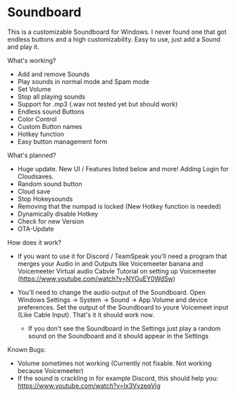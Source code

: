 # Soundboard
This is a customizable Soundboard for Windows. I never found one that got endless buttons and a high customizability. Easy to use, just add a Sound and play it.

What's working?
  - Add and remove Sounds
  - Play sounds in normal mode and Spam mode
  - Set Volume
  - Stop all playing sounds
  - Support for .mp3 (.wav not tested yet but should work)
  - Endless sound Buttons
  - Color Control
  - Custom Button names
  - Hotkey function
  - Easy button management form
  
What's planned?
  - Huge update. New UI / Features listed below and more! Adding Login for Cloudsaves.
  - Random sound button
  - Cloud save
  - Stop Hokeysounds
  - Removing that the numpad is locked (New Hotkey function is needed)
  - Dynamically disable Hotkey
  - Check for new Version
  - OTA-Update
  
How does it work?

  - If you want to use it for Discord / TeamSpeak you'll need a program that merges your Audio in and Outputs like Voicemeeter banana and Voicemeeter Virtual audio Cabvle
    Tutorial on setting up  Voicemeeter (https://www.youtube.com/watch?v=NYGuEY0WdSw)
    
  - You'll need to change the audio output of the Soundboard. Open Windows Settings -> System -> Sound -> App Volume and device preferences.
    Set the output of the Soundboard to youre Voicemeet input (Like Cable Input). That's it it should work now.
      - If you don't see the Soundboard in the Settings just play a random sound on the Soundboard and it should appear in the Settings
      
      
Known Bugs:
  - Volume sometimes not working (Currently not fixable. Not working because Voicemeeter) 
  - If the sound is crackling in for example Discord, this should help you: https://www.youtube.com/watch?v=Ix3VvzeqVig
  
